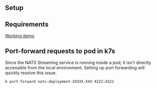 ## Setup

## Requirements

[Working demo](./screenshots/sc001.png)

## Port-forward requests to pod in k7s
Since the NATS Streaming service is running inside a pod, it isn't directly accessible from the local environment. Setting up port forwarding will quickly resolve this issue.
```shell
k port-forward nats-deployment-XXXXX-XXX 4222:4222

```